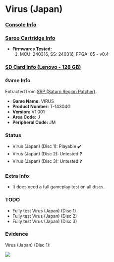 # Virus (Japan)

### [Console Info](../../../../Info/Consoles/VA13/README.md)

### [Saroo Cartridge Info](../../../../Info/Cartridges/RetroGameParadiseStore/1.32F/README.md)

- <b>Firmwares Tested:</b>
  1. MCU: 240316, SS: 240316, FPGA: 05 - v0.4

### [SD Card Info (Lenovo - 128 GB)](../../../../Info/SdCards/Lenovo/128GB/fat32/README.md)

### Game Info

Extracted from [SRP (Saturn Region Patcher)](https://segaxtreme.net/resources/saturn-region-patcher.81/download).

- <b>Game Name:</b> VIRUS
- <b>Product Number:</b> T-14304G
- <b>Version:</b> V1.001
- <b>Area Code:</b> J
- <b>Peripheral Code:</b> JM

### Status

- Virus (Japan) (Disc 1): Playable :heavy_check_mark:
- Virus (Japan) (Disc 2): Untested :question:
- Virus (Japan) (Disc 3): Untested :question:

### Extra Info

- It does need a full gameplay test on all discs.

### TODO

- Fully test Virus (Japan) (Disc 1)
- Fully test Virus (Japan) (Disc 2)
- Fully test Virus (Japan) (Disc 3)

### Evidence

Virus (Japan) (Disc 1):

[![](https://img.youtube.com/vi/AU8N5nBY2aI/0.jpg)](https://www.youtube.com/watch?v=AU8N5nBY2aI)
